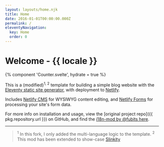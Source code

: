 ```yaml
---
layout: layouts/home.njk
title: Home
date: 2016-01-01T00:00:00.000Z
permalink: /
eleventyNavigation:
  key: Home
  order: 0
---
```


# Welcome - {{ locale }}

{% component 'Counter.svelte',
hydrate = true %}

This is a (modified)<sup>1, 2</sup> template for building a simple blog website with the [Eleventy static site generator](https://www.11ty.io), with deployment to [Netlify](https://www.netlify.com).

Includes [Netlify CMS](https://www.netlifycms.org) for WYSIWYG content editing, and [Netlify Forms](https://www.netlify.com/docs/form-handling) for processing your site's form data.

For more info on installation and usage, view the [original project repo]({{ pkg.repository.url }}) on GitHub, and find the [i18n-mod by @fubits here](https://github.com/fubits1/11ty-multilang-i18n).

---

> <sup>1</sup> In this fork, I only added the multi-language logic to the template.
> <sup>2</sup> This mod has been extended to show-case [Slinkity](https://slinkity.dev/)
